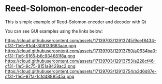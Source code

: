 # Reed-Solomon-encoder-decoder
This is simple example of Reed-Solomon encoder and decoder with Qt

You can see GUI examples using the links below:

https://cloud.githubusercontent.com/assets/17139703/12913745/9cef8434-cf31-11e5-91d4-308133683aae.png
https://cloud.githubusercontent.com/assets/17139703/12913750/a0634ba0-cf31-11e5-9165-b6c934681f8a.png
https://cloud.githubusercontent.com/assets/17139703/12913753/a228cf46-cf31-11e5-9c75-8151a8429ac2.png
https://cloud.githubusercontent.com/assets/17139703/12913754/a3d6d87e-cf31-11e5-97fa-1cfd4888545a.png
